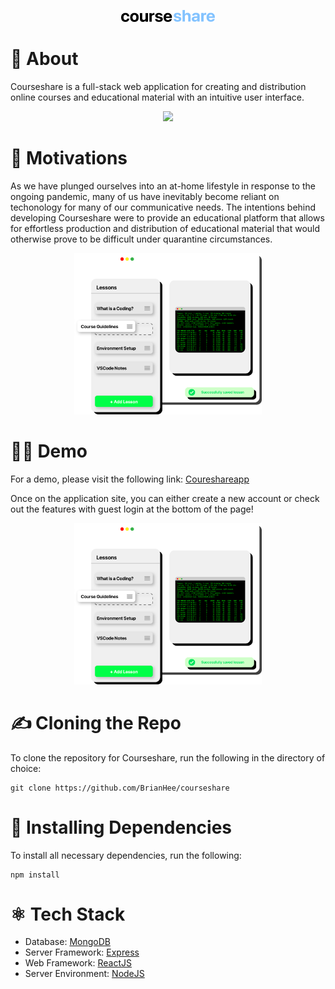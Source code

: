 <p align='center'><img src='https://github.com/BrianHee/courseshare/blob/main/client/src/assets/logo2.png' width='150' /></p>

# 🤔 About

Courseshare is a full-stack web application for creating and distribution online courses and educational material with
an intuitive user interface.

<p align='center'><img src='https://www.courseshareapp.com/static/media/example2.2db144ba.png' width='300'/></p>

# 🤘 Motivations

As we have plunged ourselves into an at-home lifestyle in response to the ongoing pandemic, many of us have inevitably
become reliant on techonology for many of our communicative needs. The intentions behind developing Courseshare were to
provide an educational platform that allows for effortless production and distribution of educational material that
would otherwise prove to be difficult under quarantine circumstances.

<p align='center'><img src='https://github.com/BrianHee/courseshare/blob/main/client/src/assets/example1.png' width='300' /></p>

# 🧑‍💻 Demo

For a demo, please visit the following link: [Coureshareapp](https://courseshareapp.com)

Once on the application site, you can either create a new account or check out the features with guest login at the
bottom of the page!

<p align='center'><img src='https://github.com/BrianHee/courseshare/blob/main/client/src/assets/example1.png' width='300' /></p>

# ✍️ Cloning the Repo

To clone the repository for Courseshare, run the following in the directory of choice:

```
git clone https://github.com/BrianHee/courseshare
```

# 📡 Installing Dependencies

To install all necessary dependencies, run the following:

```
npm install
```

# ⚛️ Tech Stack

-   Database: [MongoDB](https://mongodb.com)
-   Server Framework: [Express](https://expressjs.com)
-   Web Framework: [ReactJS](https://reactjs.org)
-   Server Environment: [NodeJS](https://nodejs.org)
